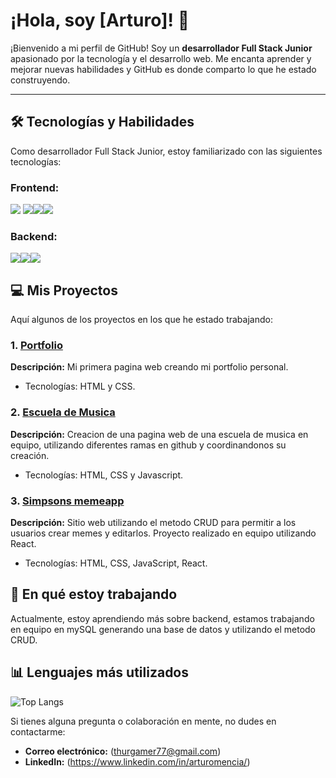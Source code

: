 # ¡Hola, soy [Arturo]! 👋

¡Bienvenido a mi perfil de GitHub! Soy un **desarrollador Full Stack Junior** apasionado por la tecnología y el desarrollo  web. Me encanta aprender y mejorar nuevas habilidades y GitHub es donde comparto lo que he estado construyendo.

---


## 🛠️ Tecnologías y Habilidades

Como desarrollador Full Stack Junior, estoy familiarizado con las siguientes tecnologías:

### Frontend:

<img src="https://img.shields.io/badge/CSS-239120?style=for-the-badge&logo=css3&logoColor=white" />  <img src="https://img.shields.io/badge/JavaScript-F7DF1E?style=for-the-badge&logo=JavaScript&logoColor=white" /><img src="https://img.shields.io/badge/HTML-239120?style=for-the-badge&logo=html5&logoColor=white"/><img src="https://img.shields.io/badge/React-20232A?style=for-the-badge&logo=react&logoColor=61DAFB"/>

### Backend:

<img src="https://img.shields.io/badge/Express.js-404D59?style=for-the-badge"/><img src="https://img.shields.io/badge/MySQL-00000F?style=for-the-badge&logo=mysql&logoColor=white"/><img src="https://img.shields.io/badge/Node.js-43853D?style=for-the-badge&logo=node.js&logoColor=white" />

## 💻 Mis Proyectos

Aquí algunos de los proyectos en los que he estado trabajando:

### 1. [Portfolio](https://github.com/Arthurmm77/Portafolio-Personal)
**Descripción:** Mi primera pagina web creando mi portfolio personal.
- Tecnologías: HTML y CSS.
### 2. [Escuela de Musica](https://github.com/Omarlsant/project-music-coders)
**Descripción:** Creacion de una pagina web de una escuela de musica en equipo, utilizando diferentes ramas en github y coordinandonos su creación.
- Tecnologías: HTML, CSS y Javascript.
### 3. [Simpsons memeapp](https://github.com/LorelizDev/simpsons-memeseum-project)
**Descripción:** Sitio web utilizando el metodo CRUD para permitir a los usuarios crear memes y editarlos. Proyecto realizado en equipo utilizando React.
- Tecnologías: HTML, CSS, JavaScript, React.

## 🌱 En qué estoy trabajando

Actualmente, estoy aprendiendo más sobre backend, estamos trabajando en equipo en mySQL generando una base de datos y utilizando el metodo CRUD.

## 📊 Lenguajes más utilizados

![Top Langs](https://github-readme-stats.vercel.app/api/top-langs/?username=Arthurmm77&theme=blue-green)


Si tienes alguna pregunta o colaboración en mente, no dudes en contactarme:

- **Correo electrónico:** (thurgamer77@gmail.com)
- **LinkedIn:** (https://www.linkedin.com/in/arturomencia/)
